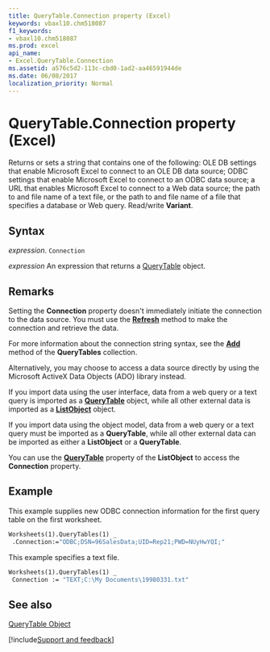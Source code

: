 ```yaml
---
title: QueryTable.Connection property (Excel)
keywords: vbaxl10.chm518087
f1_keywords:
- vbaxl10.chm518087
ms.prod: excel
api_name:
- Excel.QueryTable.Connection
ms.assetid: a576c5d2-113c-cbd0-1ad2-aa46591944de
ms.date: 06/08/2017
localization_priority: Normal
---
```



# QueryTable.Connection property (Excel)

Returns or sets a string that contains one of the following: OLE DB settings that enable Microsoft Excel to connect to an OLE DB data source; ODBC settings that enable Microsoft Excel to connect to an ODBC data source; a URL that enables Microsoft Excel to connect to a Web data source; the path to and file name of a text file, or the path to and file name of a file that specifies a database or Web query. Read/write  **Variant**.


## Syntax

_expression_. `Connection`

 _expression_ An expression that returns a [QueryTable](Excel.QueryTable.md) object.


## Remarks

Setting the  **Connection** property doesn't immediately initiate the connection to the data source. You must use the **[Refresh](Excel.QueryTable.Refresh.md)** method to make the connection and retrieve the data.

For more information about the connection string syntax, see the  **[Add](Excel.QueryTables.Add.md)** method of the **QueryTables** collection.

Alternatively, you may choose to access a data source directly by using the Microsoft ActiveX Data Objects (ADO) library instead.

If you import data using the user interface, data from a web query or a text query is imported as a  **[QueryTable](Excel.QueryTable.md)** object, while all other external data is imported as a **[ListObject](Excel.ListObject.md)** object.

If you import data using the object model, data from a web query or a text query must be imported as a  **QueryTable**, while all other external data can be imported as either a **ListObject** or a **QueryTable**.

You can use the  **[QueryTable](Excel.ListObject.QueryTable.md)** property of the **ListObject** to access the **Connection** property.


## Example

This example supplies new ODBC connection information for the first query table on the first worksheet.


```vb
Worksheets(1).QueryTables(1) _ 
 .Connection:="ODBC;DSN=96SalesData;UID=Rep21;PWD=NUyHwYQI;"
```

This example specifies a text file.




```vb
Worksheets(1).QueryTables(1) _ 
 Connection := "TEXT;C:\My Documents\19980331.txt"
```


## See also


[QueryTable Object](Excel.QueryTable.md)

[!include[Support and feedback](~/includes/feedback-boilerplate.md)]
